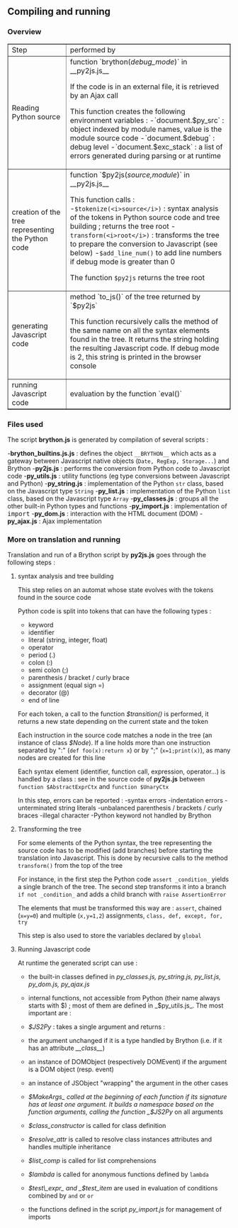 Compiling and running
---------------------

### Overview

<table border=1 cellpadding =5>
<tr><td>Step </td><td>performed by</td></tr>
<tr>
 <td>Reading Python source</td>
 <td>function `brython(<i>debug_mode</i>)` in __py2js.js__
  <p>If the code is in an external file, it is retrieved by an Ajax call
  <p>This function creates the following environment variables :
  -`document.$py_src` : object indexed by module names, value is the module source code
  -`document.$debug` : debug level
  -`document.$exc_stack` : a list of errors generated during parsing or at runtime
</td>
</tr>

<tr>
 <td>creation of the tree representing the Python code</td>
 <td>function `$py2js(<i>source,module</i>)` in __py2js.js__
  
  This function calls :
  -`$tokenize(<i>source</i>)` : syntax analysis of the tokens in Python source code and tree building ; returns the tree root
  -`transform(<i>root</i>)` : transforms the tree to prepare the conversion to Javascript (see below)
  -`$add_line_num()` to add line numbers if debug mode is greater than 0
  
  The function `$py2js` returns the tree root
</td>
</tr>

<tr>
 <td>generating Javascript code</td>
 <td>method `to_js()` of the tree returned by `$py2js`

 This function recursively calls the method of the same name on all the syntax elements found in the tree. It returns the string holding the resulting Javascript code. If debug mode is 2, this string is printed in the browser console
 </td>
</tr>

<tr>
 <td>running Javascript code</td>
 <td>evaluation by the function `eval()`</td>
</tr>

</table>

### Files used

The script __brython.js__ is generated by compilation of several scripts :

-__brython_builtins.js.js__ : defines the object `__BRYTHON__` which acts as a gateway between Javascript native objects (`Date, RegExp, Storage...`) and Brython
-__py2js.js__ : performs the conversion from Python code to Javascript code
-__py_utils.js__ : utility functions (eg type conversions between Javascript and Python)
-__py_string.js__ : implementation of the Python `str` class, based on the Javascript type `String`
-__py_list.js__ : implementation of the Python `list` class, based on the Javascript type `Array`
-__py_classes.js__ : groups all the other built-in Python types and functions
-__py_import.js__ : implementation of <tt>import</tt>
-__py_dom.js__ : interaction with the HTML document (DOM)
-__py_ajax.js__ : Ajax implementation

### More on translation and running

Translation and run of a Brython script by __py2js.js__ goes through the following steps :
<ol>
<li>syntax analysis and tree building

  This step relies on an automat whose state evolves with the tokens found in the source code
  
  Python code is split into tokens that can have the following types : 

  - keyword
  - identifier
  - literal (string, integer, float)
  - operator
  - period (.)
  - colon (:)
  - semi colon (;)
  - parenthesis / bracket / curly brace
  - assignment (equal sign =)
  - decorator (@)
  - end of line

For each token, a call to the function _$transition()_ is performed, it returns a new state depending on the current state and the token

Each instruction in the source code matches a node in the tree (an instance of class _$Node_). If a line holds more than one instruction separated by  ":" (`def foo(x):return x`) or by ";" (`x=1;print(x)`), as many nodes are created for this line

Each syntax element (identifier, function call, expression, operator...) is handled by a class : see in the source code of  __py2js.js__ between `function $AbstractExprCtx` and `function $UnaryCtx`

In this step, errors can be reported : 
-syntax errors
-indentation errors
-unterminated string literals
-unbalanced parenthesis / brackets / curly braces
-illegal character
-Python keyword not handled by Brython

<li>Transforming the tree

For some elements of the Python syntax, the tree representing the source code has to be modified (add branches) before starting the translation into Javascript. This is done by recursive calls to the method `transform()` from the top of the tree

For instance, in the first step the Python code `assert _condition_` yields a single branch of the tree. The second step transforms it into a branch `if not _condition_` and adds a child branch with `raise AssertionError`

The elements that must be transformed this way are : `assert`, chained (`x=y=0`) and multiple (`x,y=1,2`) assignments, `class, def, except, for, try`

This step is also used to store the variables declared by `global`

<li>Running Javascript code

At runtime the generated script can use :

- the built-in classes defined in _py\_classes.js, py\_string.js, py\_list.js, py\_dom.js, py\_ajax.js_
- internal functions, not accessible from Python (their name always starts with $) ; most of them are defined in _$py\_utils.js_. The most important are :
 - _$JS2Py_ : takes a single argument and returns :
  - the argument unchanged if it is a type handled by Brython (i.e. if it has an attribute _\_\_class\_\__)
  - an instance of DOMObject (respectively DOMEvent) if the argument is a DOM object (resp. event)
  - an instance of JSObject "wrapping" the argument in the other cases

 - _$MakeArgs_ called at the beginning of each function if its signature has at least one argument. It builds a namespace based on the function arguments, calling the function _$JS2Py_ on all arguments
 - _$class\_constructor_ is called for class definition
 - _$resolve\_attr_ is called to resolve class instances attributes and handles multiple inheritance
 - _$list\_comp_ is called for list comprehensions
 - _$lambda_ is called for anonymous functions defined by `lambda`
 - _$test\_expr_ and _$test\_item_ are used in evaluation of conditions combined by `and` or `or`

- the functions defined in the script _py\_import.js_ for management of imports

</ol>
</body>
</html>